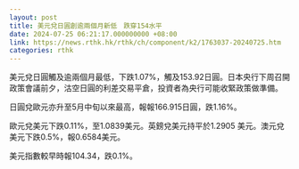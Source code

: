 ```yaml
---
layout: post
title: 美元兌日圓創逾兩個月新低　跌穿154水平
date: 2024-07-25 06:21:17.000000000 +08:00
link: https://news.rthk.hk/rthk/ch/component/k2/1763037-20240725.htm
categories: rthk
---
```


美元兌日圓觸及逾兩個月最低，下跌1.07%，觸及153.92日圓。日本央行下周召開政策會議前夕，沽空日圓的利差交易平倉，投資者為央行可能收緊政策做準備。

日圓兌歐元亦升至5月中旬以來最高，報報166.915日圓，跌1.16%。

歐元兌美元下跌0.11%，至1.0839美元。英鎊兌美元持平於1.2905 美元。澳元兌美元下跌0.5%，報0.6584美元。

美元指數較早時報104.34，跌0.1%。
